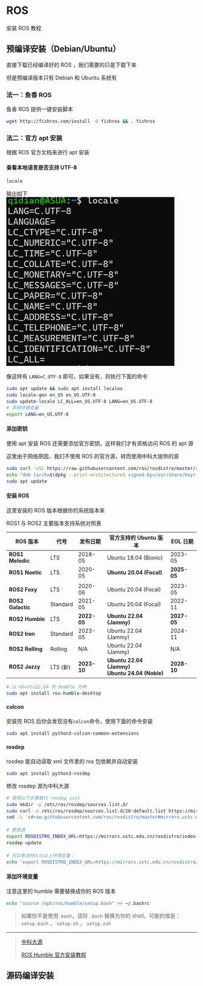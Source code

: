 # ROS

安装 ROS 教程

## 预编译安装（Debian/Ubuntu）

直接下载已经编译好的 ROS ，我们需要的只是下载下来

但是预编译版本只有 Debian 和 Ubuntu 系统有

### 法一：鱼香 ROS

鱼香 ROS 提供一键安装脚本

```bash
wget http://fishros.com/install -O fishros && . fishros
```

### 法二：官方 apt 安装

根据 ROS 官方文档来进行 apt 安装

#### 查看本地语言是否支持 UTF-8

```bash
locale
```

输出如下
![locale](images/ROS-image.png)

像这样有 `LANG=C.UTF-8` 即可，如果没有，则执行下面的命令

```bash
sudo apt update && sudo apt install locales
sudo locale-gen en_US en_US.UTF-8
sudo update-locale LC_ALL=en_US.UTF-8 LANG=en_US.UTF-8
# 声明环境变量
export LANG=en_US.UTF-8
```

#### 添加密钥

使用 apt 安装 ROS 还需要添加官方密钥，这样我们才有资格访问 ROS 的 apt 源

这里由于网络原因，我们不使用 ROS 的官方源，转而使用中科大提供的源

```bash
sudo curl -sSL https://raw.githubusercontent.com/ros/rosdistro/master/ros.key -o /usr/share/keyrings/ros-archive-keyring.gpg
echo "deb [arch=$(dpkg --print-architecture) signed-by=/usr/share/keyrings/ros-archive-keyring.gpg] http://mirrors.ustc.edu.cn/ros2/ubuntu $(lsb_release -sc) main" | sudo tee /etc/apt/sources.list.d/ros2.list > /dev/null
sudo apt update
```

#### 安装 ROS

这里安装的 ROS 版本根据你的系统版本来

ROS1 与 ROS2 主要版本支持系统对照表

| ROS 版本        | 代号      | 发布日期   | 官方支持的 Ubuntu 版本          | EOL 日期     |
|------------------|-----------|------------|----------------------------------|--------------|
| **ROS1 Melodic** | LTS       | 2018-05    | Ubuntu 18.04 (Bionic)           | 2023-05      |
| **ROS1 Noetic**  | LTS       | 2020-05    | **Ubuntu 20.04 (Focal)**         | **2025-05**  |
|                  |           |            |                                  |              |
| **ROS2 Foxy**    | LTS       | 2020-06    | Ubuntu 20.04 (Focal)            | 2023-05      |
| **ROS2 Galactic**| Standard | 2021-05    | Ubuntu 20.04 (Focal)            | 2022-11      |
| **ROS2 Humble**  | LTS       | **2022-05**| **Ubuntu 22.04 (Jammy)**         | **2027-05**  |
| **ROS2 Iron**    | Standard | 2023-05    | Ubuntu 22.04 (Jammy)            | 2024-11      |
| **ROS2 Rolling** | Rolling  | N/A        | Ubuntu 22.04 (Jammy)            | N/A          |
| **ROS2 Jazzy**   | LTS (新) | **2023-10** | **Ubuntu 22.04 (Jammy)**<br>**Ubuntu 24.04 (Noble)** | **2028-10**  |

```bash
# 以 Ubuntu22.04 的 Humble 为例
sudo apt install ros-humble-desktop
```

#### colcon

安装完 ROS 后你会发现没有`colcon`命令，使用下面的命令安装

```bash
sudo apt install python3-colcon-common-extensions
```

#### rosdep

rosdep 能自动读取 xml 文件里的 ros 包依赖并自动安装

```bash
sudo apt install python3-rosdep 
```

修改 rosdep 源为中科大源

```bash
# 使用以下步骤替代 rosdep init
sudo mkdir -p /etc/ros/rosdep/sources.list.d/
sudo curl -o /etc/ros/rosdep/sources.list.d/20-default.list https://mirrors.ustc.edu.cn/rosdistro/rosdep/sources.list.d/20-default.list
sed -i 's#raw.githubusercontent.com/ros/rosdistro/master#mirrors.ustc.edu.cn/rosdistro#g' /etc/ros/rosdep/sources.list.d/20-default.list

# 更换源
export ROSDISTRO_INDEX_URL=https://mirrors.ustc.edu.cn/rosdistro/index-v4.yaml
rosdep update

# 可以考虑持久化以上环境变量：
echo 'export ROSDISTRO_INDEX_URL=https://mirrors.ustc.edu.cn/rosdistro/index-v4.yaml' >> ~/.bashrc
```

#### 添加环境变量

注意这里的 humble 需要替换成你的 ROS 版本

```bash
echo "source /opt/ros/humble/setup.bash" >> ~/.bashrc
```

> 如果你不是使用`.bash`，请将 `.bash` 替换为你的 shell。可能的值是： `setup.bash` ， `setup.sh` ， `setup.zsh`

---

> [中科大源](https://mirrors.ustc.edu.cn/help/ros2.html)
>
> [ROS Humble 官方安装教程](https://docs.ros.org/en/humble/Installation/Ubuntu-Install-Debs.html)


## 源码编译安装
